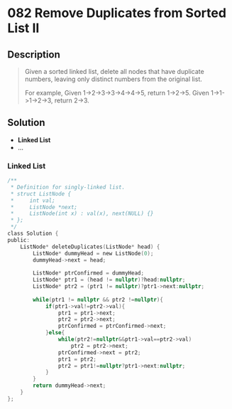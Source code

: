 # 082 Remove Duplicates from Sorted List II

## Description
> Given a sorted linked list, delete all nodes that have duplicate numbers, 
> leaving only distinct numbers from the original list.
> 
> For example,
> Given 1->2->3->3->4->4->5, return 1->2->5.
> Given 1->1->1->2->3, return 2->3.

## Solution
- **Linked List**
- ...


### Linked List

```c
/**
 * Definition for singly-linked list.
 * struct ListNode {
 *     int val;
 *     ListNode *next;
 *     ListNode(int x) : val(x), next(NULL) {}
 * };
 */
class Solution {
public:
    ListNode* deleteDuplicates(ListNode* head) {
        ListNode* dummyHead = new ListNode(0);
        dummyHead->next = head;
        
        ListNode* ptrConfirmed = dummyHead;
        ListNode* ptr1 = (head != nullptr)?head:nullptr;
        ListNode* ptr2 = (ptr1 != nullptr)?ptr1->next:nullptr;
        
        while(ptr1 != nullptr && ptr2 !=nullptr){
            if(ptr1->val!=ptr2->val){
                ptr1 = ptr1->next;
                ptr2 = ptr2->next;
                ptrConfirmed = ptrConfirmed->next;
            }else{
                while(ptr2!=nullptr&&ptr1->val==ptr2->val)
                    ptr2 = ptr2->next;
                ptrConfirmed->next = ptr2;
                ptr1 = ptr2;
                ptr2 = ptr1!=nullptr?ptr1->next:nullptr;
            }   
        }
        return dummyHead->next;
    }
};
```

